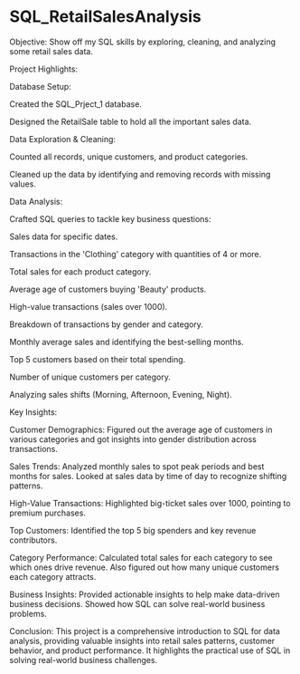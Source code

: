 # SQL_RetailSalesAnalysis

Objective: Show off my SQL skills by exploring, cleaning, and analyzing some retail sales data.

Project Highlights:

Database Setup:

Created the SQL_Prject_1 database.

Designed the RetailSale table to hold all the important sales data.

Data Exploration & Cleaning:

Counted all records, unique customers, and product categories.

Cleaned up the data by identifying and removing records with missing values.

Data Analysis:

Crafted SQL queries to tackle key business questions:

Sales data for specific dates.

Transactions in the 'Clothing' category with quantities of 4 or more.

Total sales for each product category.

Average age of customers buying 'Beauty' products.

High-value transactions (sales over 1000).

Breakdown of transactions by gender and category.

Monthly average sales and identifying the best-selling months.

Top 5 customers based on their total spending.

Number of unique customers per category.

Analyzing sales shifts (Morning, Afternoon, Evening, Night).

Key Insights:

Customer Demographics: Figured out the average age of customers in various categories and got insights into gender distribution across transactions.

Sales Trends: Analyzed monthly sales to spot peak periods and best months for sales. Looked at sales data by time of day to recognize shifting patterns.

High-Value Transactions: Highlighted big-ticket sales over 1000, pointing to premium purchases.

Top Customers: Identified the top 5 big spenders and key revenue contributors.

Category Performance: Calculated total sales for each category to see which ones drive revenue. Also figured out how many unique customers each category attracts.

Business Insights: Provided actionable insights to help make data-driven business decisions. Showed how SQL can solve real-world business problems.

Conclusion: This project is a comprehensive introduction to SQL for data analysis, providing valuable insights into retail sales patterns, customer behavior, and product performance. It highlights the practical use of SQL in solving real-world business challenges.

